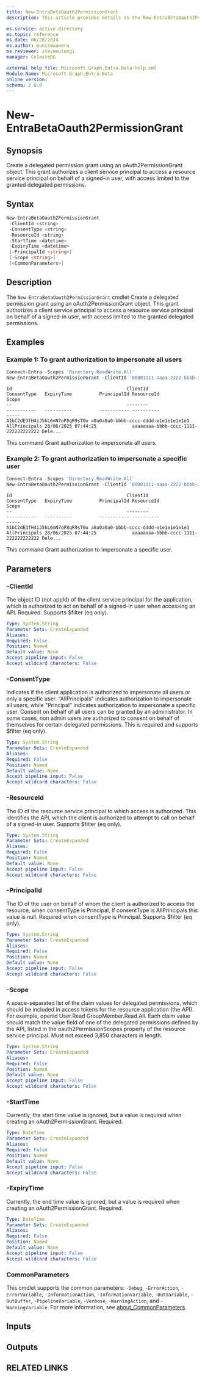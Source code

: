 ```yaml
---
title: New-EntraBetaOauth2PermissionGrant
description: This article provides details on the New-EntraBetaOauth2PermissionGrant command.

ms.service: active-directory
ms.topic: reference
ms.date: 06/28/2024
ms.author: eunicewaweru
ms.reviewer: stevemutungi
manager: CelesteDG

external help file: Microsoft.Graph.Entra.Beta-help.xml
Module Name: Microsoft.Graph.Entra.Beta
online version:
schema: 2.0.0
---
```


# New-EntraBetaOauth2PermissionGrant

## Synopsis

Create a delegated permission grant using an oAuth2PermissionGrant object. This grant authorizes a client service principal to access a resource service principal on behalf of a signed-in user, with access limited to the granted delegated permissions.

## Syntax

```powershell
New-EntraBetaOauth2PermissionGrant 
 -ClientId <string> 
 -ConsentType <string> 
 -ResourceId <string> 
 -StartTime <datetime> 
 -ExpiryTime <datetime> 
 [-PrincipalId <string>]
 [-Scope <string>]  
 [<CommonParameters>]
```

## Description

The `New-EntraBetaOauth2PermissionGrant` cmdlet Create a delegated permission grant using an oAuth2PermissionGrant object. This grant authorizes a client service principal to access a resource service principal on behalf of a signed-in user, with access limited to the granted delegated permissions.

## Examples

### Example 1: To grant authorization to impersonate all users

```powershell
Connect-Entra -Scopes 'Directory.ReadWrite.All'
New-EntraBetaOauth2PermissionGrant -ClientId '00001111-aaaa-2222-bbbb-3333cccc4444' -ConsentType 'AllPrincipals' -ResourceId 'a0a0a0a0-bbbb-cccc-dddd-e1e1e1e1e1e1' -Scope 'DelegatedPermissionGrant.ReadWrite.All' -StartTime (Get-Date) -ExpiryTime (Get-Date).AddYears(1)
```

```Output
Id                                          ClientId                             ConsentType   ExpiryTime          PrincipalId ResourceId                           Scope
--                                          --------                             -----------   ----------          ----------- ----------                           -----
A1bC2dE3fH4iJ5kL6mN7oP8qR9sT0u a0a0a0a0-bbbb-cccc-dddd-e1e1e1e1e1e1 AllPrincipals 28/06/2025 07:44:25             aaaaaaaa-bbbb-cccc-1111-222222222222 Dele...

```

This command Grant authorization to impersonate all users.

### Example 2: To grant authorization to impersonate a specific user

```powershell
Connect-Entra -Scopes 'Directory.ReadWrite.All'
New-EntraBetaOauth2PermissionGrant -ClientId '00001111-aaaa-2222-bbbb-3333cccc4444' -ConsentType 'Principal' -PrincipalId 'aaaaaaaa-bbbb-cccc-1111-222222222222' -ResourceId 'a0a0a0a0-bbbb-cccc-dddd-e1e1e1e1e1e1' -Scope 'DelegatedPermissionGrant.ReadWrite.All' -StartTime (Get-Date) -ExpiryTime (Get-Date).AddYears(1)
```

```Output
Id                                          ClientId                             ConsentType   ExpiryTime          PrincipalId ResourceId                           Scope
--                                          --------                             -----------   ----------          ----------- ----------                           -----
A1bC2dE3fH4iJ5kL6mN7oP8qR9sT0u a0a0a0a0-bbbb-cccc-dddd-e1e1e1e1e1e1 AllPrincipals 28/06/2025 07:44:25             aaaaaaaa-bbbb-cccc-1111-222222222222 Dele...
```

This command Grant authorization to impersonate a specific user.

## Parameters

### -ClientId

The object ID (not appId) of the client service principal for the application, which is authorized to act on behalf of a signed-in user when accessing an API. Required. Supports $filter (eq only).

```yaml
Type: System.String
Parameter Sets: CreateExpanded
Aliases:
Required: False
Position: Named
Default value: None
Accept pipeline input: False
Accept wildcard characters: False
```

### -ConsentType

Indicates if the client application is authorized to impersonate all users or only a specific user. "AllPrincipals" indicates authorization to impersonate all users, while "Principal" indicates authorization to impersonate a specific user. Consent on behalf of all users can be granted by an administrator. In some cases, non admin users are authorized to consent on behalf of themselves for certain delegated permissions. This is required and supports $filter (eq only).

```yaml
Type: System.String
Parameter Sets: CreateExpanded
Aliases:
Required: False
Position: Named
Default value: None
Accept pipeline input: False
Accept wildcard characters: False
```

### -ResourceId

The ID of the resource service principal to which access is authorized. This identifies the API, which the client is authorized to attempt to call on behalf of a signed-in user. Supports $filter (eq only).

```yaml
Type: System.String
Parameter Sets: CreateExpanded
Aliases:
Required: False
Position: Named
Default value: None
Accept pipeline input: False
Accept wildcard characters: False
```

### -PrincipalId

The ID of the user on behalf of whom the client is authorized to access the resource, when consentType is Principal, If consentType is AllPrincipals this value is null. Required when consentType is Principal. Supports $filter (eq only).

```yaml
Type: System.String
Parameter Sets: CreateExpanded
Aliases:
Required: False
Position: Named
Default value: None
Accept pipeline input: False
Accept wildcard characters: False
```

### -Scope

A space-separated list of the claim values for delegated permissions, which should be included in access tokens for the resource application (the API). For example, openid User.Read GroupMember.Read.All. Each claim value should match the value field of one of the delegated permissions defined by the API, listed in the oauth2PermissionScopes property of the resource service principal. Must not exceed 3,850 characters in length.

```yaml
Type: System.String
Parameter Sets: CreateExpanded
Aliases:
Required: False
Position: Named
Default value: None
Accept pipeline input: False
Accept wildcard characters: False
```

### -StartTime

Currently, the start time value is ignored, but a value is required when creating an oAuth2PermissionGrant. Required.

```yaml
Type: DateTime
Parameter Sets: CreateExpanded
Aliases:
Required: False
Position: Named
Default value: None
Accept pipeline input: False
Accept wildcard characters: False
```

### -ExpiryTime

Currently, the end time value is ignored, but a value is required when creating an oAuth2PermissionGrant. Required.

```yaml
Type: DateTime
Parameter Sets: CreateExpanded 
Aliases:
Required: False
Position: Named
Default value: None
Accept pipeline input: False
Accept wildcard characters: False
```

### CommonParameters

This cmdlet supports the common parameters: `-Debug`, `-ErrorAction`, `-ErrorVariable`, `-InformationAction`, `-InformationVariable`, `-OutVariable`, `-OutBuffer`, `-PipelineVariable`, `-Verbose`, `-WarningAction`, and `-WarningVariable`. For more information, see [about_CommonParameters](https://go.microsoft.com/fwlink/?LinkID=113216).

## Inputs

## Outputs

## RELATED LINKS
